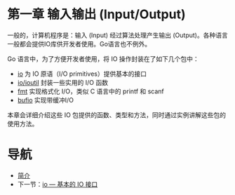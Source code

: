 # 第一章 输入输出 (Input/Output) #

一般的，计算机程序是：输入 (Input) 经过算法处理产生输出 (Output)。各种语言一般都会提供IO库供开发者使用。Go语言也不例外。

Go 语言中，为了方便开发者使用，将 IO 操作封装在了如下几个包中：

- [io](http://docs.studygolang.com/pkg/io/) 为 IO 原语（I/O primitives）提供基本的接口
- [io/ioutil](http://docs.studygolang.com/pkg/io/ioutil/) 封装一些实用的 I/O 函数
- [fmt](http://docs.studygolang.com/pkg/fmt/) 实现格式化 I/O，类似 C 语言中的 printf 和 scanf
- [bufio](http://docs.studygolang.com/pkg/bufio/) 实现带缓冲I/O

本章会详细介绍这些 IO 包提供的函数、类型和方法，同时通过实例讲解这些包的使用方法。

# 导航 #

- [简介](/README.md)
- 下一节：[io — 基本的 IO 接口](01.1.md)
